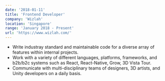 ```yaml
---
date: '2018-01-11'
title: 'Frontend Developer'
company: 'Wizlah'
location: 'Singapore'
range: 'January 2018 - Present'
url: 'https://www.wizlah.com/'
---
```


- Write industray standard and maintainable code for a diverse array of features within internal projects.
- Work with a variety of different languages, platforms, frameworks, and b2b/b2c systems such as React, React-Native, Grow, 3D Vista Tour.
- Communicate with multi-disciplinary teams of designers, 3D artists, and Unity developers on a daily basis.
